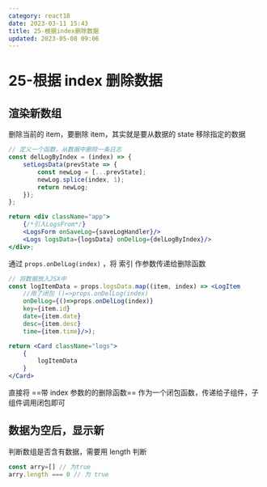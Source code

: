 ```yaml
---
category: react18
date: 2023-03-11 15:43
title: 25-根据index删除数据
updated: 2023-05-08 09:06
---
```


# 25-根据 index 删除数据

## 渲染新数组

删除当前的 item，要删除 item，其实就是要从数据的 state 移除指定的数据

```jsx
// 定义一个函数，从数据中删除一条日志
const delLogByIndex = (index) => {
    setLogsData(prevState => {
        const newLog = [...prevState];
        newLog.splice(index, 1);
        return newLog;
    });
};

return <div className="app">
    {/*引入LogsFrom*/}
    <LogsForm onSaveLog={saveLogHandler}/>
    <Logs logsData={logsData} onDelLog={delLogByIndex}/>
</div>;
```

通过 `props.onDelLog(index)` ，将 索引 作参数传递给删除函数

```jsx
// 将数据放入JSX中
const logItemData = props.logsData.map((item, index) => <LogItem
    //用了闭包 ()=>props.onDelLog(index)
    onDelLog={()=>props.onDelLog(index)}
    key={item.id}
    date={item.date}
    desc={item.desc}
    time={item.time}/>);

return <Card className="logs">
    {
        logItemData
    }
</Card>
```

直接将 ==带 index 参数的的删除函数== 作为一个闭包函数，传递给子组件，子组件调用闭包即可

## 数据为空后，显示新

判断数组是否含有数据，需要用 length 判断

```js
const arry=[] // 为true
arry.length === 0 // 为 true
```